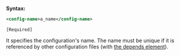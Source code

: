 **Syntax:**

```xml
<config-name>a_name</config-name>
```

`[Required]`

It specifies the configuration's name. The name must be unique if it is
referenced by other configuration files (with [the depends element]({{site.baseurl}}/zk_config_ref/jar_file's_config.xml/the_depends_element)).


